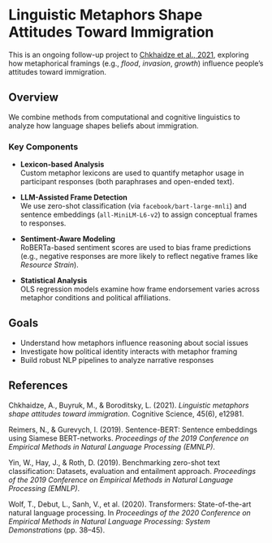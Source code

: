# Linguistic Metaphors Shape Attitudes Toward Immigration

This is an ongoing follow-up project to [Chkhaidze et al., 2021](https://escholarship.org/uc/item/1xf1t3vv), exploring how metaphorical framings (e.g., *flood*, *invasion*, *growth*) influence people’s attitudes toward immigration.

## Overview

We combine methods from computational and cognitive linguistics to analyze how language shapes beliefs about immigration.

### Key Components

- **Lexicon-based Analysis**  
  Custom metaphor lexicons are used to quantify metaphor usage in participant responses (both paraphrases and open-ended text).

- **LLM-Assisted Frame Detection**  
  We use zero-shot classification (via `facebook/bart-large-mnli`) and sentence embeddings (`all-MiniLM-L6-v2`) to assign conceptual frames to responses.

- **Sentiment-Aware Modeling**  
  RoBERTa-based sentiment scores are used to bias frame predictions (e.g., negative responses are more likely to reflect negative frames like *Resource Strain*).

- **Statistical Analysis**  
  OLS regression models examine how frame endorsement varies across metaphor conditions and political affiliations.

## Goals

- Understand how metaphors influence reasoning about social issues  
- Investigate how political identity interacts with metaphor framing  
- Build robust NLP pipelines to analyze narrative responses

## References
Chkhaidze, A., Buyruk, M., & Boroditsky, L. (2021). *Linguistic metaphors shape attitudes toward immigration*. Cognitive Science, 45(6), e12981.

Reimers, N., & Gurevych, I. (2019). Sentence-BERT: Sentence embeddings using Siamese BERT-networks. *Proceedings of the 2019 Conference on Empirical Methods in Natural Language Processing (EMNLP)*.

Yin, W., Hay, J., & Roth, D. (2019). Benchmarking zero-shot text classification: Datasets, evaluation and entailment approach. *Proceedings of the 2019 Conference on Empirical Methods in Natural Language Processing (EMNLP)*.

Wolf, T., Debut, L., Sanh, V., et al. (2020). Transformers: State-of-the-art natural language processing. In *Proceedings of the 2020 Conference on Empirical Methods in Natural Language Processing: System Demonstrations* (pp. 38–45).
